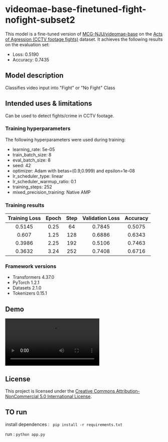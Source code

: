 # videomae-base-finetuned-fight-nofight-subset2

This model is a fine-tuned version of [MCG-NJU/videomae-base](https://huggingface.co/MCG-NJU/videomae-base) on the [Acts of Agression (CCTV footage fights)](https://huggingface.co/datasets/Pinwheel/ActsOfAgression) dataset.
It achieves the following results on the evaluation set:
- Loss: 0.5190
- Accuracy: 0.7435

## Model description

Classifies video input into "Fight" or "No Fight" Class

## Intended uses & limitations

Can be used to detect fights/crime in CCTV footage.

### Training hyperparameters

The following hyperparameters were used during training:
- learning_rate: 5e-05
- train_batch_size: 8
- eval_batch_size: 8
- seed: 42
- optimizer: Adam with betas=(0.9,0.999) and epsilon=1e-08
- lr_scheduler_type: linear
- lr_scheduler_warmup_ratio: 0.1
- training_steps: 252
- mixed_precision_training: Native AMP

### Training results

| Training Loss | Epoch | Step | Validation Loss | Accuracy |
|:-------------:|:-----:|:----:|:---------------:|:--------:|
| 0.5145        | 0.25  | 64   | 0.7845           | 0.5075   |
| 0.607         | 1.25  | 128  | 0.6886           | 0.6343   |
| 0.3986        | 2.25  | 192  | 0.5106           | 0.7463   |
| 0.3632        | 3.24  | 252  | 0.7408           | 0.6716   |

### Framework versions

- Transformers 4.37.0
- PyTorch 1.2.1
- Datasets 2.1.0
- Tokenizers 0.15.1

## Demo

![Video Demo](./media/demo_vid.mp4)

## License


This project is licensed under the [Creative Commons Attribution-NonCommercial 5.0 International License](https://creativecommons.org/licenses/by-nc/4.0/).


## TO run 
 install dependences :
`` pip install -r requirements.txt``

 run :
```python app.py```


